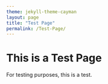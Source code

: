 ```yaml
---
theme: jekyll-theme-cayman
layout: page
title: "Test Page"
permalink: /Test-Page/
---
```


# This is a Test Page

For testing purposes, this is a test.
